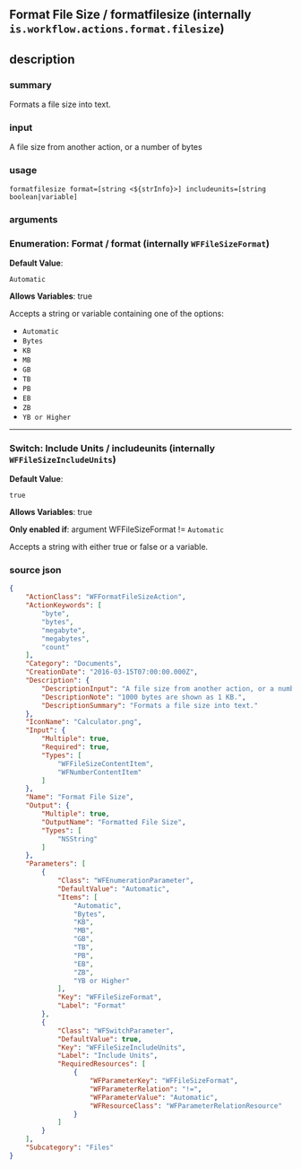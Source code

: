 
## Format File Size / formatfilesize (internally `is.workflow.actions.format.filesize`)



## description
### summary
Formats a file size into text.

### input
A file size from another action, or a number of bytes


### usage
`formatfilesize format=[string <${strInfo}>] includeunits=[string boolean|variable]`

### arguments
### Enumeration: Format / format (internally `WFFileSizeFormat`)
**Default Value**:
```
Automatic
```
**Allows Variables**: true



Accepts a string 
or variable
containing one of the options:

- `Automatic`
- `Bytes`
- `KB`
- `MB`
- `GB`
- `TB`
- `PB`
- `EB`
- `ZB`
- `YB or Higher`

---

### Switch: Include Units / includeunits (internally `WFFileSizeIncludeUnits`)
**Default Value**:
```
true
```
**Allows Variables**: true

**Only enabled if**: argument WFFileSizeFormat != `Automatic`

Accepts a string with either true or false
or a variable.

### source json

```json
{
	"ActionClass": "WFFormatFileSizeAction",
	"ActionKeywords": [
		"byte",
		"bytes",
		"megabyte",
		"megabytes",
		"count"
	],
	"Category": "Documents",
	"CreationDate": "2016-03-15T07:00:00.000Z",
	"Description": {
		"DescriptionInput": "A file size from another action, or a number of bytes",
		"DescriptionNote": "1000 bytes are shown as 1 KB.",
		"DescriptionSummary": "Formats a file size into text."
	},
	"IconName": "Calculator.png",
	"Input": {
		"Multiple": true,
		"Required": true,
		"Types": [
			"WFFileSizeContentItem",
			"WFNumberContentItem"
		]
	},
	"Name": "Format File Size",
	"Output": {
		"Multiple": true,
		"OutputName": "Formatted File Size",
		"Types": [
			"NSString"
		]
	},
	"Parameters": [
		{
			"Class": "WFEnumerationParameter",
			"DefaultValue": "Automatic",
			"Items": [
				"Automatic",
				"Bytes",
				"KB",
				"MB",
				"GB",
				"TB",
				"PB",
				"EB",
				"ZB",
				"YB or Higher"
			],
			"Key": "WFFileSizeFormat",
			"Label": "Format"
		},
		{
			"Class": "WFSwitchParameter",
			"DefaultValue": true,
			"Key": "WFFileSizeIncludeUnits",
			"Label": "Include Units",
			"RequiredResources": [
				{
					"WFParameterKey": "WFFileSizeFormat",
					"WFParameterRelation": "!=",
					"WFParameterValue": "Automatic",
					"WFResourceClass": "WFParameterRelationResource"
				}
			]
		}
	],
	"Subcategory": "Files"
}
```
